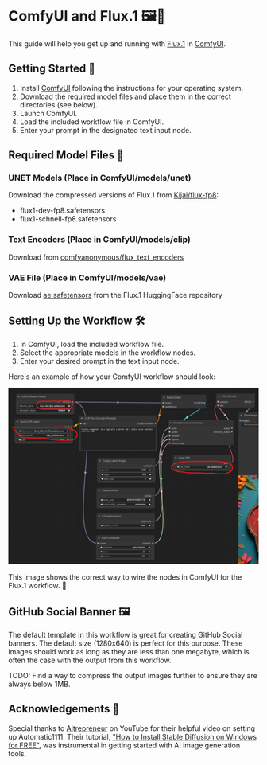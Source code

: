 # ComfyUI and Flux.1 🖼️🚀

This guide will help you get up and running with [Flux.1](https://blackforestlabs.ai/) in [ComfyUI](https://github.com/comfyanonymous/ComfyUI).

## Getting Started 🏁

1. Install [ComfyUI](https://github.com/comfyanonymous/ComfyUI) following the instructions for your operating system.
2. Download the required model files and place them in the correct directories (see below).
3. Launch ComfyUI.
4. Load the included workflow file in ComfyUI.
5. Enter your prompt in the designated text input node.

## Required Model Files 📁

### UNET Models (Place in ComfyUI/models/unet)
Download the compressed versions of Flux.1 from [Kijai/flux-fp8](https://huggingface.co/Kijai/flux-fp8/tree/main):
- flux1-dev-fp8.safetensors
- flux1-schnell-fp8.safetensors

### Text Encoders (Place in ComfyUI/models/clip)
Download from [comfyanonymous/flux_text_encoders](https://huggingface.co/comfyanonymous/flux_text_encoders/tree/main)

### VAE File (Place in ComfyUI/models/vae)
Download [ae.safetensors](https://huggingface.co/black-forest-labs/FLUX.1-schnell/blob/main/ae.safetensors) from the Flux.1 HuggingFace repository

## Setting Up the Workflow 🛠️

1. In ComfyUI, load the included workflow file.
2. Select the appropriate models in the workflow nodes.
3. Enter your desired prompt in the text input node.

Here's an example of how your ComfyUI workflow should look:

![ComfyUI Workflow Example](img/comfy-screen.png)

This image shows the correct way to wire the nodes in ComfyUI for the Flux.1 workflow. 🔌

## GitHub Social Banner 🖼️

The default template in this workflow is great for creating GitHub Social banners. The default size (1280x640) is perfect for this purpose. These images should work as long as they are less than one megabyte, which is often the case with the output from this workflow.

TODO: Find a way to compress the output images further to ensure they are always below 1MB.

## Acknowledgements 🙏

Special thanks to [Aitrepreneur](https://www.youtube.com/@Aitrepreneur) on YouTube for their helpful video on setting up Automatic1111. Their tutorial, ["How to Install Stable Diffusion on Windows for FREE"](https://www.youtube.com/watch?v=stOiAuyVnyQ), was instrumental in getting started with AI image generation tools.
